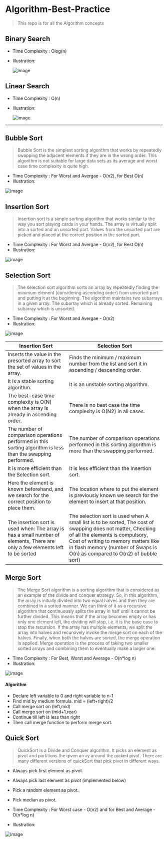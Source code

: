 # Algorithm-Best-Practice

> This repo is for all the Algorithm concepts

## Binary Search

- Time Complexity : Olog(n)
- Illustration:

  ![image](https://github.com/developersview/Algorithm-Best-Practice/blob/master/_Images/BinarySearch.png)

## Linear Search

- Time Complexity : O(n)
- Illustration:

  ![image](https://github.com/developersview/Algorithm-Best-Practice/blob/master/_Images/Linear-Search.png)

---

## Bubble Sort

> Bubble Sort is the simplest sorting algorithm that works by repeatedly swapping the adjacent elements if they are in the wrong order. This algorithm is not suitable for large data sets as its average and worst case time complexity is quite high.

- Time Complexity : For Worst and Avergae - O(n2), for Best O(n)
- Illustration:

![image](https://github.com/developersview/Algorithm-Best-Practice/blob/master/_Images/BubbleSort.png)

## Insertion Sort

> Insertion sort is a simple sorting algorithm that works similar to the way you sort playing cards in your hands. The array is virtually split into a sorted and an unsorted part. Values from the unsorted part are picked and placed at the correct position in the sorted part.

- Time Complexity : For Worst and Avergae - O(n2), for Best O(n)
- Illustration:

![image](https://github.com/developersview/Algorithm-Best-Practice/blob/master/_Images/insertionsort.png)

## Selection Sort

> The selection sort algorithm sorts an array by repeatedly finding the minimum element (considering ascending order) from unsorted part and putting it at the beginning. The algorithm maintains two subarrays in a given array.
> The subarray which is already sorted.
> Remaining subarray which is unsorted.

- Time Complexity : For Worst and Avergae - O(n2)
- Illustration:

![image](https://github.com/developersview/Algorithm-Best-Practice/blob/master/_Images/selectionsort.png)

| Insertion Sort                                                                                                                | Selection Sort                                                                                                                                                                                                                                                       |
| ----------------------------------------------------------------------------------------------------------------------------- | -------------------------------------------------------------------------------------------------------------------------------------------------------------------------------------------------------------------------------------------------------------------- |
| Inserts the value in the presorted array to sort the set of values in the array.                                              | Finds the minimum / maximum number from the list and sort it in ascending / descending order.                                                                                                                                                                        |
| It is a stable sorting algorithm.                                                                                             | It is an unstable sorting algorithm.                                                                                                                                                                                                                                 |
| The best-case time complexity is O(N) when the array is already in ascending order.                                           | There is no best case the time complexity is O(N2) in all cases.                                                                                                                                                                                                     |
| The number of comparison operations performed in this sorting algorithm is less than the swapping performed.                  | The number of comparison operations performed in this sorting algorithm is more than the swapping performed.                                                                                                                                                         |
| It is more efficient than the Selection sort.                                                                                 | It is less efficient than the Insertion sort.                                                                                                                                                                                                                        |
| Here the element is known beforehand, and we search for the correct position to place them.                                   | The location where to put the element is previously known we search for the element to insert at that position.                                                                                                                                                      |
| The insertion sort is used when: The array is has a small number of elements, There are only a few elements left to be sorted | The selection sort is used when A small list is to be sorted, The cost of swapping does not matter, Checking of all the elements is compulsory, Cost of writing to memory matters like in flash memory (number of Swaps is O(n) as compared to O(n2) of bubble sort) |

## Merge Sort

> The Merge Sort algorithm is a sorting algorithm that is considered as an example of the divide and conquer strategy. So, in this algorithm, the array is initially divided into two equal halves and then they are combined in a sorted manner. We can think of it as a recursive algorithm that continuously splits the array in half until it cannot be further divided. This means that if the array becomes empty or has only one element left, the dividing will stop, i.e. it is the base case to stop the recursion. If the array has multiple elements, we split the array into halves and recursively invoke the merge sort on each of the halves. Finally, when both the halves are sorted, the merge operation is applied. Merge operation is the process of taking two smaller sorted arrays and combining them to eventually make a larger one.

- Time Complexity : For Best, Worst and Average - O(n\*log n)
- Illustration:

![image](https://github.com/developersview/Algorithm-Best-Practice/blob/master/_Images/Merge-Sort.png)

#### Algorithm

- Declare left variable to 0 and right variable to n-1
- Find mid by medium formula. mid = (left+right)/2
- Call merge sort on (left,mid)
- Call merge sort on (mid+1,rear)
- Continue till left is less than right
- Then call merge function to perform merge sort.

## Quick Sort

> QuickSort is a Divide and Conquer algorithm. It picks an element as pivot and partitions the given array around the picked pivot. There are many different versions of quickSort that pick pivot in different ways.

- Always pick first element as pivot.
- Always pick last element as pivot (implemented below)
- Pick a random element as pivot.
- Pick median as pivot.

- Time Complexity : For Worst case - O(n2) and for Best and Average - O(n\*log n)
- Illustration:

![image](https://github.com/developersview/Algorithm-Best-Practice/blob/master/_Images/QuickSort.png)
